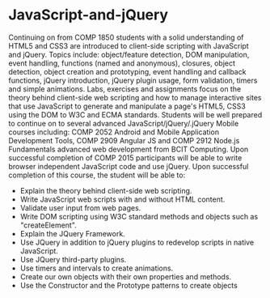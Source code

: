 # JavaScript-and-jQuery

Continuing on from COMP 1850 students with a solid understanding of HTML5 and CSS3 are introduced to client-side scripting with JavaScript and jQuery. Topics include: object/feature detection, DOM manipulation, event handling, functions (named and anonymous), closures, object detection, object creation and prototyping, event handling and callback functions, jQuery introduction, jQuery plugin usage, form validation, timers and simple animations. Labs, exercises and assignments focus on the theory behind client-side web scripting and how to manage interactive sites that use JavaScript to generate and manipulate a page's HTML5, CSS3 using the DOM to W3C and ECMA standards. Students will be well prepared to continue on to several advanced JavaScript/jQuery/.jQuery Mobile courses including: COMP 2052 Android and Mobile Application Development Tools, COMP 2909 Angular JS and COMP 2912 Node.js Fundamentals advanced web development from BCIT Computing. Upon successful completion of COMP 2015 participants will be able to write browser independent JavaScript code and use jQuery.
Upon successful completion of this course, the student will be able to:

<ul>
  <li>Explain the theory behind client-side web scripting.</li>
<li>Write JavaScript web scripts with and without HTML content.</li>
<li>Validate user input from web pages.</li>
<li>Write DOM scripting using W3C standard methods and objects such as "createElement".</li>
<li>Explain the JQuery Framework.</li>
<li>Use JQuery in addition to jQuery plugins to redevelop scripts in native JavaScript.</li>
<li>Use JQuery third-party plugins.</li>
<li>Use timers and intervals to create animations.</li>
<li>Create our own objects with their own properties and methods.</li>
<li>Use the Constructor and the Prototype patterns to create objects</li>
 </ul>
